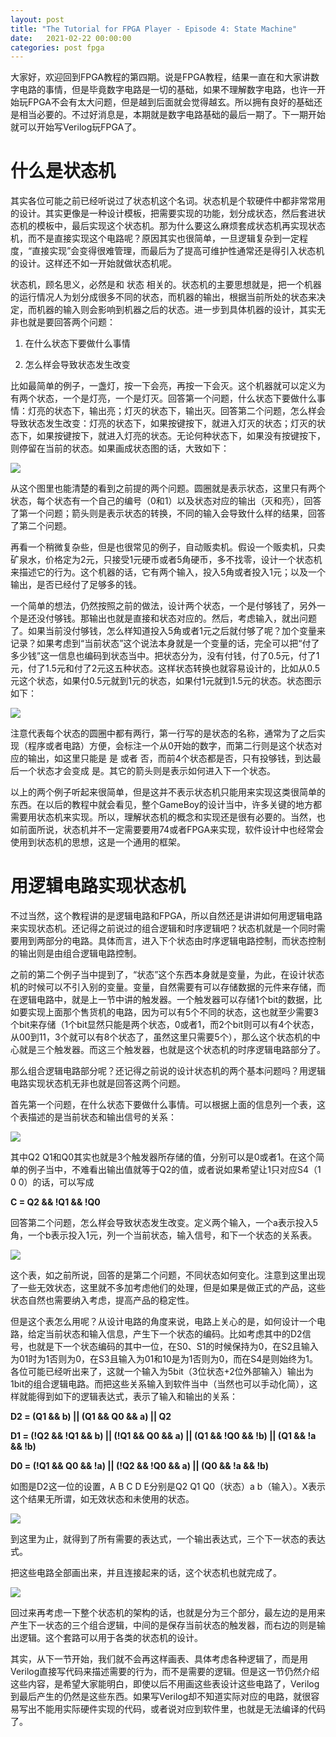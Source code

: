 ```yaml
--- 
layout: post
title: "The Tutorial for FPGA Player - Episode 4: State Machine"
date:   2021-02-22 00:00:00
categories: post fpga
---
```


大家好，欢迎回到FPGA教程的第四期。说是FPGA教程，结果一直在和大家讲数字电路的事情，但是毕竟数字电路是一切的基础，如果不理解数字电路，也许一开始玩FPGA不会有太大问题，但是越到后面就会觉得越玄。所以拥有良好的基础还是相当必要的。不过好消息是，本期就是数字电路基础的最后一期了。下一期开始就可以开始写Verilog玩FPGA了。<!--more-->

# 什么是状态机

其实各位可能之前已经听说过了状态机这个名词。状态机是个软硬件中都非常常用的设计。其实更像是一种设计模板，把需要实现的功能，划分成状态，然后套进状态机的模板中，最后实现这个状态机。那为什么要这么麻烦套成状态机再实现状态机，而不是直接实现这个电路呢？原因其实也很简单，一旦逻辑复杂到一定程度，“直接实现”会变得很难管理，而最后为了提高可维护性通常还是得引入状态机的设计。这样还不如一开始就做状态机呢。

状态机，顾名思义，必然是和 状态 相关的。状态机的主要思想就是，把一个机器的运行情况人为划分成很多不同的状态，而机器的输出，根据当前所处的状态来决定，而机器的输入则会影响到机器之后的状态。进一步到具体机器的设计，其实无非也就是要回答两个问题：

1. 在什么状态下要做什么事情

2. 怎么样会导致状态发生改变

比如最简单的例子，一盏灯，按一下会亮，再按一下会灭。这个机器就可以定义为有两个状态，一个是灯亮，一个是灯灭。回答第一个问题，什么状态下要做什么事情：灯亮的状态下，输出亮；灯灭的状态下，输出灭。回答第二个问题，怎么样会导致状态发生改变：灯亮的状态下，如果按键按下，就进入灯灭的状态；灯灭的状态下，如果按键按下，就进入灯亮的状态。无论何种状态下，如果没有按键按下，则停留在当前的状态。如果画成状态图的话，大致如下：

![](http://icing.fun/img/post/2021/02/22/4/1551046828638-4-1.png)

从这个图里也能清楚的看到之前提的两个问题。圆圈就是表示状态，这里只有两个状态，每个状态有一个自己的编号（0和1）以及状态对应的输出（灭和亮），回答了第一个问题；箭头则是表示状态的转换，不同的输入会导致什么样的结果，回答了第二个问题。

再看一个稍微复杂些，但是也很常见的例子，自动贩卖机。假设一个贩卖机，只卖矿泉水，价格定为2元，只接受1元硬币或者5角硬币，多不找零，设计一个状态机来描述它的行为。这个机器的话，它有两个输入，投入5角或者投入1元；以及一个输出，是否已经付了足够多的钱。

一个简单的想法，仍然按照之前的做法，设计两个状态，一个是付够钱了，另外一个是还没付够钱。那输出也就是直接和状态对应的。然后，考虑输入，就出问题了。如果当前没付够钱，怎么样知道投入5角或者1元之后就付够了呢？加个变量来记录？如果考虑到“当前状态”这个说法本身就是一个变量的话，完全可以把“付了多少钱”这一信息也编码到状态当中。把状态分为，没有付钱，付了0.5元，付了1元，付了1.5元和付了2元这五种状态。这样状态转换也就容易设计的，比如从0.5元这个状态，如果付0.5元就到1元的状态，如果付1元就到1.5元的状态。状态图示如下：

![](http://icing.fun/img/post/2021/02/22/4/1551046830242-4-2.png)

注意代表每个状态的圆圈中都有两行，第一行写的是状态的名称，通常为了之后实现（程序或者电路）方便，会标注一个从0开始的数字，而第二行则是这个状态对应的输出，如这里只能是 是 或者 否，而前4个状态都是否，只有投够钱，到达最后一个状态才会变成 是。其它的箭头则是表示如何进入下一个状态。

以上的两个例子听起来很简单，但是这并不表示状态机只能用来实现这类很简单的东西。在以后的教程中就会看见，整个GameBoy的设计当中，许多关键的地方都需要用状态机来实现。所以，理解状态机的概念和实现还是很有必要的。当然，也如前面所说，状态机并不一定需要要用74或者FPGA来实现，软件设计中也经常会使用到状态机的思想，这是一个通用的框架。

# 用逻辑电路实现状态机

不过当然，这个教程讲的是逻辑电路和FPGA，所以自然还是讲讲如何用逻辑电路来实现状态机。还记得之前说过的组合逻辑和时序逻辑吧？状态机就是一个同时需要用到两部分的电路。具体而言，进入下个状态由时序逻辑电路控制，而状态控制的输出则是由组合逻辑电路控制。

之前的第二个例子当中提到了，“状态”这个东西本身就是变量，为此，在设计状态机的时候可以不引入别的变量。变量，自然需要有可以存储数据的元件来存储，而在逻辑电路中，就是上一节中讲的触发器。一个触发器可以存储1个bit的数据，比如要实现上面那个售货机的电路，因为可以有5个不同的状态，这也就至少需要3个bit来存储（1个bit显然只能是两个状态，0或者1，而2个bit则可以有4个状态，从00到11，3个就可以有8个状态了，虽然这里只需要5个），那么这个状态机的中心就是三个触发器。而这三个触发器，也就是这个状态机的时序逻辑电路部分了。

那么组合逻辑电路部分呢？还记得之前说的设计状态机的两个基本问题吗？用逻辑电路实现状态机无非也就是回答这两个问题。

首先第一个问题，在什么状态下要做什么事情。可以根据上面的信息列一个表，这个表描述的是当前状态和输出信号的关系：

![](http://icing.fun/img/post/2021/02/22/4/1551046832391-4-3.png)

其中Q2 Q1和Q0其实也就是3个触发器所存储的值，分别可以是0或者1。在这个简单的例子当中，不难看出输出值就等于Q2的值，或者说如果希望让1只对应S4（1 0 0）的话，可以写成

**C = Q2 && !Q1 && !Q0**

回答第二个问题，怎么样会导致状态发生改变。定义两个输入，一个a表示投入5角，一个b表示投入1元，列一个当前状态，输入信号，和下一个状态的关系表。

![](http://icing.fun/img/post/2021/02/22/4/1551046834431-4-4.png)

这个表，如之前所说，回答的是第二个问题，不同状态如何变化。注意到这里出现了一些无效状态，这里就不多加考虑他们的处理，但是如果是做正式的产品，这些状态自然也需要纳入考虑，提高产品的稳定性。

但是这个表怎么用呢？从设计电路的角度来说，电路上关心的是，如何设计一个电路，给定当前状态和输入信息，产生下一个状态的编码。比如考虑其中的D2信号，也就是下一个状态编码的其中一位，在S0、S1的时候保持为0，在S2且输入为01时为1否则为0，在S3且输入为01和10是为1否则为0，而在S4是则始终为1。各位可能已经听出来了，这就一个输入为5bit（3位状态+2位外部输入）输出为1bit的组合逻辑电路。而把这些关系输入到软件当中（当然也可以手动化简），这样就能得到如下的逻辑表达式，表示了输入和输出的关系：

**D2 = (Q1 && b) || (Q1 && Q0 && a) || Q2**

**D1 = (!Q2 && !Q1 && b) || (!Q1 && Q0 && a) || (Q1 && !Q0 && !b) || (Q1 && !a && !b)**

**D0 = (!Q1 && Q0 && !a) || (!Q2 && !Q0 && a) || (Q0 && !a && !b)**

如图是D2这一位的设置，A B C D E分别是Q2 Q1 Q0（状态）a b（输入）。X表示这个结果无所谓，如无效状态和未使用的状态。

![](http://icing.fun/img/post/2021/02/22/4/1551046836695-4-5.png)

到这里为止，就得到了所有需要的表达式，一个输出表达式，三个下一状态的表达式。

把这些电路全部画出来，并且连接起来的话，这个状态机也就完成了。

![](http://icing.fun/img/post/2021/02/22/4/1551046838489-4-6.png)

回过来再考虑一下整个状态机的架构的话，也就是分为三个部分，最左边的是用来产生下一状态的三个组合逻辑，中间的是保存当前状态的触发器，而右边的则是输出逻辑。这个套路可以用于各类的状态机的设计。

其实，从下一节开始，我们就不会再这样画表、具体考虑各种逻辑了，而是用Verilog直接写代码来描述需要的行为，而不是需要的逻辑。但是这一节仍然介绍这些内容，是希望大家能明白，即使以后不用画这些表设计这些电路了，Verilog到最后产生的仍然是这些东西。如果写Verilog却不知道实际对应的电路，就很容易写出不能用实际硬件实现的代码，或者说对应到软件里，也就是无法编译的代码了。
